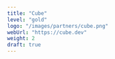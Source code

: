 ```yaml
---
title: "Cube"
level: "gold"
logo: "/images/partners/cube.png"
webUrl: "https://cube.dev"
weight: 2
draft: true
---
```


